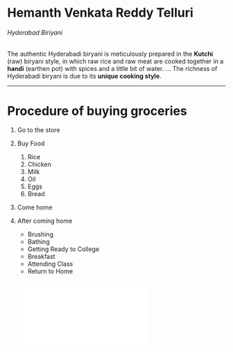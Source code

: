 # Hemanth Venkata Reddy Telluri
###### Hyderabad Biriyani
The authentic Hyderabadi biryani is meticulously prepared in the **Kutchi** (raw) biryani style, in which raw rice and raw meat are cooked together in a **handi** (earthen pot) with spices and a little bit of water. ... The richness of Hyderabadi biryani is due to its **unique cooking style**.

***

# Procedure of buying groceries
1. Go to the store
2. Buy Food
    1. Rice
    2. Chicken
    3. Milk
    4. Oil
    5. Eggs
    6. Bread
1. Come home
2. After coming home
    * Brushing
    * Bathing
    * Getting Ready to College
    * Breakfast
    * Attending Class
    * Return to Home
    
    ![New Look Of Hemanth Reddy](AboutMe.md)


